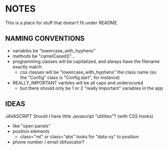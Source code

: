 # NOTES 
This is a place for stuff that doesn't fit under README

## NAMING CONVENTIONS
* variables be "lowercase_with_hyphens"
* methods be "camelCased()"...
* programming classes will be capitalized, and always have the filename exactly match
  + css classes will be "lowercase_with_hyphens"
  the class name (so the "Config" class is "Config.dart", for instance)
* REALLY_IMPORTANT varibles will be all caps and underscored
   + but there should only be 1 or 2 "really important" variables in the app

## IDEAS
JAVASCRIPT
Should I have little Javascript "utilities"? (with CSS hooks)
* like "open panels"
* position elements 
  + class="rel" or class="abs" looks for "data-xy" to position
* phone number / email obfuscator?  


